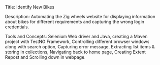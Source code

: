 Title: Identify New Bikes

Description: Automating the Zig wheels website for displaying information about bikes for different requirements and capturing the wrong login credentials.

Tools and Concepts: Selenium Web driver and Java, creating a Maven project with TestNG Framework, Controlling different browser windows along with search option, Capturing error message, Extracting list items & storing in collections, Navigating back to home page, Creating Extent Repost and Scrolling down in webpage.
